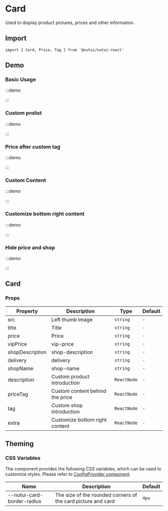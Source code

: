 # Card



Used to display product pictures, prices and other information.

## Import

```tsx
import { Card, Price, Tag } from '@nutui/nutui-react'
```

## Demo

### Basic Usage

:::demo

<CodeBlock src='h5/demo1.tsx'></CodeBlock>

:::

### Custom prolist

:::demo

<CodeBlock src='h5/demo2.tsx'></CodeBlock>

:::

### Price after custom tag

:::demo

<CodeBlock src='h5/demo3.tsx'></CodeBlock>

:::

### Custom Content

:::demo

<CodeBlock src='h5/demo4.tsx'></CodeBlock>

:::

### Customize bottom right content

:::demo

<CodeBlock src='h5/demo5.tsx'></CodeBlock>

:::

### Hide price and shop

:::demo

<CodeBlock src='h5/demo6.tsx'></CodeBlock>

:::

## Card

### Props

| Property | Description | Type | Default |
| --- | --- | --- | --- |
| src | Left thumb image | `string` | `-` |
| title | Title | `string` | `-` |
| price | Price | `string` | `-` |
| vipPrice | vip-price | `string` | `-` |
| shopDescription | shop-description | `string` | `-` |
| delivery | delivery | `string` | `-` |
| shopName | shop-name | `string` | `-` |
| description | Custom product introduction | `ReactNode` | `-` |
| priceTag | Custom content behind the price | `ReactNode` | `-` |
| tag | Custom shop introduction | `ReactNode` | `-` |
| extra | Customize bottom right content | `ReactNode` | `-` |

## Theming

### CSS Variables

The component provides the following CSS variables, which can be used to customize styles. Please refer to [ConfigProvider component](#/en-US/component/configprovider).

| Name | Description | Default |
| --- | --- | --- |
| \--nutui-card-border-radius | The size of the rounded corners of the card picture and card | `4px` |

